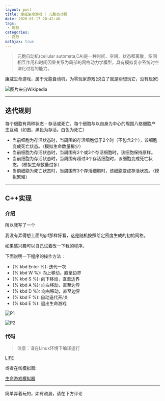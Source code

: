 ```yaml
---
layout: post
title: 康威生命游戏 | 元胞自动机
date: 2020-01-17 20:42:46
tags:
 - 捣鼓
categories:
 - 捣鼓
mathjax: true
---
```


> 元胞自动机(cellular automata,CA)是一种时间、空间、状态都离散，空间相互作用和时间因果关系为局部的网格动力学模型，具有模拟复杂系统时空演化过程的能力。

康威生命游戏，属于元胞自动机，为零玩家游戏(说白了就是别想玩它，没有玩家)

![图片来自Wikipedia](https://cdn.xecades.xyz/image/LifeGame-pic1.gif)

<!-- more -->

---
## 迭代规则

每个细胞有两种状态 - 存活或死亡，每个细胞与以自身为中心的周围八格细胞产生互动（如图，黑色为存活，白色为死亡）

 - 当前细胞为存活状态时，当周围的存活细胞低于2个时（不包含2个），该细胞变成死亡状态。（模拟生命数量稀少）
 - 当前细胞为存活状态时，当周围有2个或3个存活细胞时，该细胞保持原样。
 - 当前细胞为存活状态时，当周围有超过3个存活细胞时，该细胞变成死亡状态。（模拟生命数量过多）
 - 当前细胞为死亡状态时，当周围有3个存活细胞时，该细胞变成存活状态。（模拟繁殖）

---
## C++实现

### 介绍

所以我写了一个

我没有弄得想上面的gif那样好看，这是随机按照给定密度生成的初始网格。

如果感兴趣可以自己试着改一下我的程序。

下面说明一下程序的操作方法：

 - {% kbd Enter %}: 迭代一次
 - {% kbd W %}: 向上移动，直至边界
 - {% kbd S %}: 向下移动，直至边界
 - {% kbd A %}: 向左移动，直至边界
 - {% kbd D %}: 向右移动，直至边界
 - {% kbd F %}: 自动迭代开/关
 - {% kbd E %}: 退出生命游戏

![P1](https://cdn.xecades.xyz/image/LifeGame-pic2.png)

![P2](https://cdn.xecades.xyz/image/LifeGame-pic3.png)

### 代码

> 注意：请在Linux环境下编译运行

<a href="https://file.xecades.xyz/Linux/LIFE/LIFE.html" class="LinkCard">LIFE</a>

或者在线模拟器:

<a href="https://game.xecades.xyz/game-of-life/" class="LinkCard">生命游戏模拟器</a>

---
简单弄着玩的，如有疏漏，请在下方评论